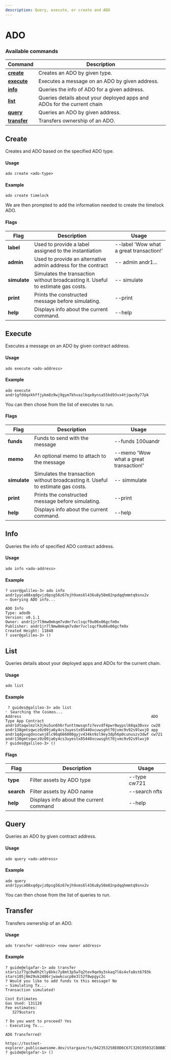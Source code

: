 ```yaml
---
description: Query, execute, or create and ADO
---
```


# ADO

### Available commands

| Command                         | Description                                                             |
| ------------------------------- | ----------------------------------------------------------------------- |
| [**create**](ado.md#create)     | Creates an ADO by given type.                                           |
| [**execute**](ado.md#execute)   | Executes a message on an ADO by given address.                          |
| [**info**](ado.md#info)         | Queries the info of ADO for a given address.                            |
| [**list**](ado.md#list)         | Queries details about your deployed apps and ADOs for the current chain |
| [**query**](ado.md#query)       | Queries an ADO by given address.                                        |
| [**transfer**](ado.md#transfer) | Transfers ownership of an ADO.                                          |

## Create

Creates and ADO based on the specified ADO type.

#### Usage

```
ado create <ado-type> 
```

#### Example

```
ado create timelock
```

We are then prompted to add the information needed to create the timelock ADO.&#x20;

#### Flags

| Flag         | Description                                                                      | Usage                                   |
| ------------ | -------------------------------------------------------------------------------- | --------------------------------------- |
| **label**    | Used to provide a label assigned to the instantiation                            | --label 'Wow what a great transaction!' |
| **admin**    | Used to provide an alternative admin address for the contract                    | -- admin andr1...                       |
| **simulate** | Simulates the transaction without broadcasting it. Useful to estimate gas costs. | -- simulate                             |
| **print**    | Prints the constructed message before simulating.                                | --print                                 |
| **help**     | Displays info about the current command.                                         | --help                                  |

## Execute

Executes a message on an ADO by given contract address.&#x20;

#### Usage

```
ado execute <ado-address> 
```

#### Example

```
ado execute andr1gfddqxkhffjykm8z9wj9gym7khvazlkqx0ynsa55kd93vx4tjqws9y77pk
```

You can then chose from the list of executes to run.

#### Flags

| Flag         | Description                                                                      | Usage                                  |
| ------------ | -------------------------------------------------------------------------------- | -------------------------------------- |
| **funds**    | Funds to send with the message                                                   | --funds 100uandr                       |
| **memo**     | An optional memo to attach to the message                                        | --memo 'Wow what a great transaction!' |
| **simulate** | Simulates the transaction without broadcasting it. Useful to estimate gas costs. | -- simmulate                           |
| **print**    | Prints the constructed message before simulating.                                | --print                                |
| **help**     | Displays info about the current command.                                         | --help                                 |

## Info

Queries the info of specified ADO contract address.

#### Usage

```
ado info <ado-address>
```

#### Example

```
? user@galileo-3> ado info andr1yyca08xqdgvjz0psg56z67ejh9xms6l436u8y58m82npdqqhmmtq9snx2v
– Querying ADO info...

ADO Info
Type: adodb
Version: v0.1.1
Owner: andr1jr7l9mw0mkqm7vdmr7vclsqcf9u06x06gcfm9x
Publisher: andr1jr7l9mw0mkqm7vdmr7vclsqcf9u06x06gcfm9x
Created Height: 11840
? user@galileo-3> () 
```

## List

Queries details about your deployed apps and ADOs for the current chain.

#### Usage

```
ado list
```

#### Example

```
 ? guides@galileo-3> ado list
⠂ Searching the Cosmos...
Address                                                         ADO Type App Contract                                                   
andr1dtaqwlmzlk3jku5un6h6rfunttmwsqnfz7evvdf4pwr0wypsl68qa30vxv cw20                                                                    
andr138gmtsqwcz0z09ja6y4cs3uyestx85440xcuwsght70jvmc9v92s9lwvj0 app                                                                     
andr1qdgvugdnscwnj8lc96q666000gyjv434kn9zl9ey3dph6p0cunuszv3dwf cw721    andr138gmtsqwcz0z09ja6y4cs3uyestx85440xcuwsght70jvmc9v92s9lwvj0
? guides@galileo-3> () 
```

#### Flags

| Flag       | Description                             | Usage         |
| ---------- | --------------------------------------- | ------------- |
| **type**   | Filter assets by ADO type               | --type cw721  |
| **search** | Filter assets by ADO name               | --search nfts |
| **help**   | Displays info about the current command | --help        |

## Query

Queries an ADO by given contract address.

#### Usage

```
ado query <ado-address>
```

#### Example

```
ado query andr1yyca08xqdgvjz0psg56z67ejh9xms6l436u8y58m82npdqqhmmtq9snx2v
```

You can then chose from the list of queries to run.&#x20;

## Transfer

Transfers ownership of an ADO.

#### Usage

```
ado transfer <address> <new owner address>
```

#### Example

```
? guide@elgafar-1> ado transfer stars1z77gc0w0h2tly8kkc7y8mt3p5w7q2tev9qe9y3skaq7l6s4xfa8st6793k stars105j9m29uk2486rjwawkcucp8e3l52f8wpgyc2c
? Would you like to add funds to this message? No
– Simulating Tx...
Transaction simulated!

Cost Estimates
Gas Used: 131128
Fee estimates:
   3279ustars

? Do you want to proceed? Yes
- Executing Tx...

ADO Transferred!

https://testnet-explorer.publicawesome.dev/stargaze/tx/042353250E0D6C67C320195032CB0BB7EDE1873F2434426A9812551ED4206E3E
? guide@elgafar-1> () 
```
